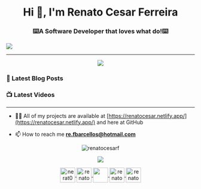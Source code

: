 
<h1 align="center">Hi 👋, I'm Renato Cesar Ferreira</h1>
<h3 align="center">⌨️A Software Developer that loves what do!⌨️</h3>
<a align="center">
  <img  src="https://user-images.githubusercontent.com/62253156/140199882-8c259ceb-c9e8-45af-b1b3-2e7185a7f2f9.png" />

</a>
<p align="center">

</p>

<hr>

<p align="center">
<img  src="https://media.giphy.com/media/zOvBKUUEERdNm/giphy.gif"/>
</p>


<!-- ### Some of my features:
- 🧩 Problem Solver
- 💪 hardworking
- 🗣️ Comunicative  -->

### 📕 Latest Blog Posts

<!-- BLOG:START -->
<!-- BLOG:END -->

### 📺 Latest Videos

<!-- YOUTUBE:START -->
<!-- YOUTUBE:END -->

<hr>

- 👨‍💻 All of my projects are available at [https://renatocesar.netlify.app/](https://renatocesar.netlify.app/) and here at GitHub

- 📫 How to reach me **re.fbarcellos@hotmail.com**

 
<p align="center">
  <img src="https://github-readme-stats.vercel.app/api?username=RenatoCesarF&show_icons=true&theme=cobalt" alt="renatocesarf" /> 
</p>

<p align="center">
<a  href="https://renatocesar.netlify.app/">
 <img src="https://img.icons8.com/dusk/64/000000/favourite-file.png"/>
</a>
</p>




<p align="center">
  <a href="re.fbarcellos@hotmail.com" src="https://image.flaticon.com/icons/svg/408/408195.svg" width="20" height="20"> <a/>
<p/>
    
<p align="center">
  
  <a href="https://twitter.com/nerat0" target="blank">
    <img align="center" src="https://img.icons8.com/dusk/64/000000/twitter.png" alt="nerat0" height="40" width="40" />
  </a>
  
  <a href="https://www.youtube.com/channel/UCHPXJJhhkw1i7oAkq_Mcumw?view_as=subscriber" target="blank">
    <img align="center" src="https://img.icons8.com/dusk/64/000000/youtube-play.png" alt="renatocesar" height="40" width="40"  />
  </a>
  
  <a href="https://www.linkedin.com/in/renato-cesar-a31534193/" target="blank">
    <img  align="center" src="https://img.icons8.com/dusk/64/000000/linkedin.png"   height="40" width="40"/>
  </a>
  
  <a href="https://medium.com/@re.fbarcellossg" target="blank">
    <img align="center" src="https://img.icons8.com/dusk/64/000000/medium-new.png" alt="renatocesar" height="40" width="40"  />
  </a>
  <a href="https://www.twitch.tv/renatocesarf" target="blank">
    <img  align="center" src="https://img.icons8.com/dusk/64/000000/twitch--v1.png"  alt="renatocesar"height="40" width="40" />
  </a>


</p>
